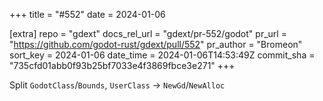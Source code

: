 +++
title = "#552"
date = 2024-01-06

[extra]
repo = "gdext"
docs_rel_url = "gdext/pr-552/godot"
pr_url = "https://github.com/godot-rust/gdext/pull/552"
pr_author = "Bromeon"
sort_key = 2024-01-06
date_time = 2024-01-06T14:53:49Z
commit_sha = "735cfd01abb0f93b25bf7033e4f3869fbce3e271"
+++

Split `GodotClass`/`Bounds`, `UserClass` -> `NewGd`/`NewAlloc`
